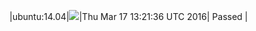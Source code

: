|ubuntu:14.04|![](https://cdn.rawgit.com/Neilpang/letest/master/status/ubuntu-14.04.svg)|Thu Mar 17 13:21:36 UTC 2016| Passed |
